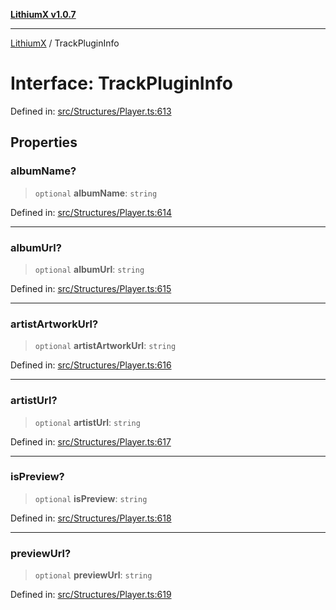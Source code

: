 [**LithiumX v1.0.7**](README.md)

***

[LithiumX](globals.md) / TrackPluginInfo

# Interface: TrackPluginInfo

Defined in: [src/Structures/Player.ts:613](https://github.com/anantix-network/LithiumX/blob/720bc1bb802e250a8740a01a0f217198cffacb28/src/Structures/Player.ts#L613)

## Properties

### albumName?

> `optional` **albumName**: `string`

Defined in: [src/Structures/Player.ts:614](https://github.com/anantix-network/LithiumX/blob/720bc1bb802e250a8740a01a0f217198cffacb28/src/Structures/Player.ts#L614)

***

### albumUrl?

> `optional` **albumUrl**: `string`

Defined in: [src/Structures/Player.ts:615](https://github.com/anantix-network/LithiumX/blob/720bc1bb802e250a8740a01a0f217198cffacb28/src/Structures/Player.ts#L615)

***

### artistArtworkUrl?

> `optional` **artistArtworkUrl**: `string`

Defined in: [src/Structures/Player.ts:616](https://github.com/anantix-network/LithiumX/blob/720bc1bb802e250a8740a01a0f217198cffacb28/src/Structures/Player.ts#L616)

***

### artistUrl?

> `optional` **artistUrl**: `string`

Defined in: [src/Structures/Player.ts:617](https://github.com/anantix-network/LithiumX/blob/720bc1bb802e250a8740a01a0f217198cffacb28/src/Structures/Player.ts#L617)

***

### isPreview?

> `optional` **isPreview**: `string`

Defined in: [src/Structures/Player.ts:618](https://github.com/anantix-network/LithiumX/blob/720bc1bb802e250a8740a01a0f217198cffacb28/src/Structures/Player.ts#L618)

***

### previewUrl?

> `optional` **previewUrl**: `string`

Defined in: [src/Structures/Player.ts:619](https://github.com/anantix-network/LithiumX/blob/720bc1bb802e250a8740a01a0f217198cffacb28/src/Structures/Player.ts#L619)
